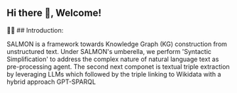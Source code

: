 ## Hi there 👋, Welcome!

🙋‍♀️ ## Introduction: 

SALMON is a framework towards Knowledge Graph (KG) construction from unstructured text. Under SALMON's umberella, we perform 'Syntactic Simplification' to address the complex nature of natural language text as pre-processing agent. The second next componet is textual triple extraction by leveraging LLMs which followed by the triple linking to Wikidata with a hybrid approach GPT-SPARQL

<!--

**Here are some ideas to get you started:**

.
🌈 Contribution guidelines - how can the community get involved?
👩‍💻 Useful resources - where can the community find your docs? Is there anything else the community should know?
🍿 Fun facts - what does your team eat for breakfast?
🧙 Remember, you can do mighty things with the power of [Markdown](https://docs.github.com/github/writing-on-github/getting-started-with-writing-and-formatting-on-github/basic-writing-and-formatting-syntax)
-->
